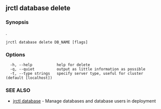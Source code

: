 ## jrctl database delete



### Synopsis

.

```
jrctl database delete DB_NAME [flags]
```

### Options

```
  -h, --help           help for delete
  -q, --quiet          output as little information as possible
  -t, --type strings   specify server type, useful for cluster (default [localhost])
```

### SEE ALSO

* [jrctl database](jrctl_database.md)	 - Manage databases and database users in deployment


